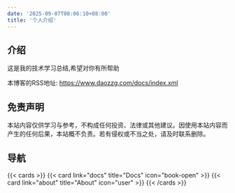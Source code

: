```yaml
---
date: '2025-09-07T08:06:10+08:00'
title: '个人介绍'
---
```


## 介绍

这是我的技术学习总结,希望对你有所帮助

本博客的RSS地址: https://www.daozzg.com/docs/index.xml


## 免责声明
本站内容仅供学习与参考，不构成任何投资、法律或其他建议。因使用本站内容而产生的任何后果，本站概不负责。若有侵权或不当之处，请及时联系删除。


## 导航

{{< cards >}}
  {{< card link="docs" title="Docs" icon="book-open" >}}
  {{< card link="about" title="About" icon="user" >}}
{{< /cards >}}

